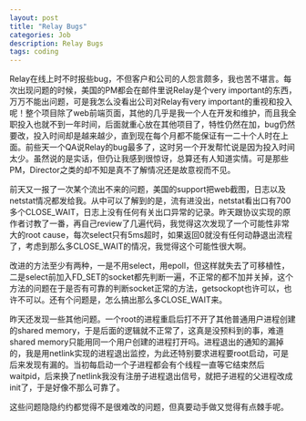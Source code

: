 ```yaml
---
layout: post
title: "Relay Bugs"
categories: Job
description: Relay Bugs
tags: coding
---
```

Relay在线上时不时报些bug，不但客户和公司的人怨言颇多，我也苦不堪言。每次出现问题的时候，美国的PM都会在邮件里说Relay是个very important的东西，万万不能出问题，可是我怎么没看出公司对Relay有very important的重视和投入呢！整个项目除了web前端页面，其他的几乎是我一个人在开发和维护，而且我全职投入也就不到一年时间，后面就重心放在其他项目了，特性仍然在加，bug仍然要改，投入时间却是越来越少，直到现在每个月都不能保证有一二十个人时在上面。前些天一个QA说Relay的bug最多了，这时另一个开发帮忙说是因为投入时间太少。虽然说的是实话，但仍让我感到很惊讶，总算还有人知道实情。可是那些PM，Director之类的却不知是真不了解情况还是故意视而不见。

前天又一报了一次某个流出不来的问题，美国的support把web截图，日志以及netstat情况都发给我。从中可以了解到的是，流有进没出，netstat看出口有700多个CLOSE\_WAIT，日志上没有任何有关出口异常的记录。昨天跟协议实现的原作者讨教了一番，再自己review了几遍代码，我觉得这次发现了一个可能性非常大的root cause，每次select只有5ms超时，如果返回0就没有任何动静退出流程了，考虑到那么多CLOSE\_WAIT的情况，我觉得这个可能性很大啊。

改进的方法至少有两种，一是不用select，用epoll，但这样就失去了可移植性，二是select前加入FD\_SET的socket都先判断一遍，不正常的都不加并关掉，这个方法的问题在于是否有可靠的判断socket正常的方法，getsockopt也许可以，也许不可以。还有个问题是，怎么搞出那么多CLOSE\_WAIT来。

昨天还发现一些其他问题。一个root的进程重启后打不开了其他普通用户进程创建的shared memory，于是后面的逻辑就不正常了，这真是没预料到的事，难道shared memory只能用同一个用户创建的进程打开吗。进程退出的通知的漏掉的，我是用netlink实现的进程退出监控，为此还特别要求进程要root启动，可是后来发现有漏的。当初每启动一个子进程都会有个线程一直等它结束然后waitpid，后来换了netlink我没有注册子进程退出信号，就把子进程的父进程改成init了，于是好像不那么可靠了。

这些问题隐隐约约都觉得不是很难改的问题，但真要动手做又觉得有点棘手呢。
